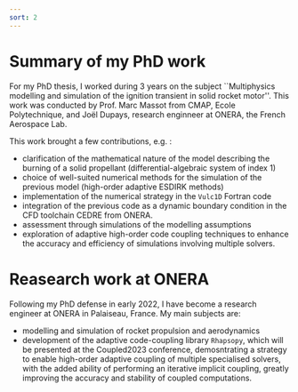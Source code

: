 ```yaml
---
sort: 2
---
```


# Summary of my PhD work

For my PhD thesis, I worked during 3 years on the subject ``Multiphysics modelling and simulation of the ignition transient in solid rocket motor''. This work was conducted by Prof. Marc Massot from CMAP, Ecole Polytechnique, and Joël Dupays, research enginneer at ONERA, the French Aerospace Lab.

This work brought a few contributions, e.g. :
- clarification of the mathematical nature of the model describing the burning of a solid propellant (differential-algebraic system of index 1)
- choice of well-suited numerical methods for the simulation of the previous model (high-order adaptive ESDIRK methods)
- implementation of the numerical strategy in the `Vulc1D` Fortran code
- integration of the previous code as a dynamic boundary condition in the CFD toolchain CEDRE from ONERA.
- assessment through simulations of the modelling assumptions
- exploration of adaptive high-order code coupling techniques to enhance the accuracy and efficiency of simulations involving multiple solvers.

# Reasearch work at ONERA

Following my PhD defense in early 2022, I have become a research engineer at ONERA in Palaiseau, France.
My main subjects are:
- modelling and simulation of rocket propulsion and aerodynamics
- development of the adaptive code-coupling library `Rhapsopy`, which will be presented at the Coupled2023 conference, demosntrating a strategy to enable high-order adaptive coupling of multiple specialised solvers, with the added ability of performing an iterative implicit coupling, greatly improving the accuracy and stability of coupled computations.
